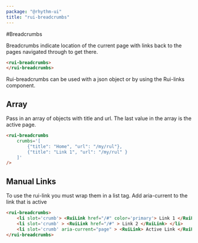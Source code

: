 ```yaml
---
package: "@rhythm-ui"
title: "rui-breadcrumbs"
---
```

#Breadcrumbs

Breadcrumbs indicate location of the current page with links back to the pages navigated through to get there. 

```html
<rui-breadcrumbs>
</rui-breadcrumbs>

```

Rui-breadcrumbs can be used with a json object or by using the Rui-links component. 

## Array
Pass in an array of objects with title and url.
The last value in the array is the active page.

```html preview
<rui-breadcrumbs 
	crumbs='[
    	{"title": "Home", "url": "/my/rul"},
    	{"title": "Link 1", "url": "/my/rul" }
	]'
/> 
```

## Manual Links
To use the rui-link you must wrap them in a list tag. Add aria-current to the link that is active

```html preview
<rui-breadcrumbs> 
	<li slot='crumb'> <RuiLink href="/#" color='primary'> Link 1 </RuiLink> </li>
	<li slot='crumb' > <RuiLink href="/#" > Link 2 </RuiLink> </li>
	<li slot='crumb' aria-current="page" > <RuiLink> Active Link </RuiLink> </li>
</rui-breadcrumbs>

```
